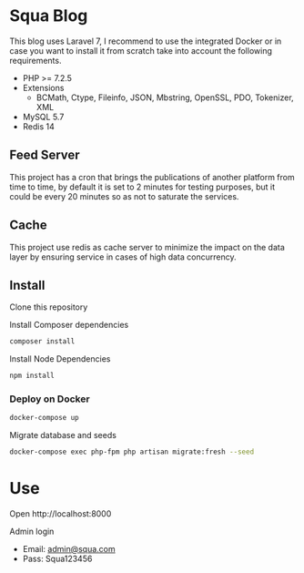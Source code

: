 # Squa Blog

This blog uses Laravel 7, I recommend to use the integrated Docker or in case you want to install it from scratch take into account the following requirements.

- PHP >= 7.2.5
- Extensions
    - BCMath, Ctype, Fileinfo, JSON, Mbstring, OpenSSL, PDO, Tokenizer, XML
- MySQL 5.7
- Redis 14

## Feed Server

This project has a cron that brings the publications of another platform from time to time, by default it is set to 2 minutes for testing purposes, but it could be every 20 minutes so as not to saturate the services. 

## Cache
This project use redis as cache server to minimize the impact on the data layer by ensuring service in cases of high data concurrency.  

## Install

Clone this repository

Install Composer dependencies
```bash
composer install
```
Install Node Dependencies 
```bash
npm install
```

### Deploy on Docker
```bash
docker-compose up
```

Migrate database and seeds

```bash
docker-compose exec php-fpm php artisan migrate:fresh --seed
```

# Use

Open http://localhost:8000

Admin login
   - Email: admin@squa.com
   - Pass: Squa123456